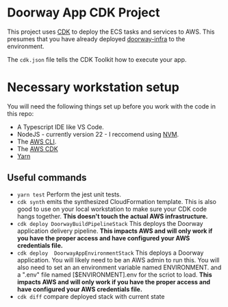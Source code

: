 # Doorway App CDK Project

This project uses [CDK](https://aws.amazon.com/cdk/) to deploy the ECS tasks and services to AWS. This presumes that you have already deployed [doorway-infra](https://github.com/metrotranscom/doorway-infra) to the environment.

The `cdk.json` file tells the CDK Toolkit how to execute your app.

# Necessary workstation setup

You will need the following things set up before you work with the code in this repo:

- A Typescript IDE like VS Code.
- NodeJS - currently version 22 - I reccomend using [NVM](https://github.com/nvm-sh/nvm).
- The [AWS CLI](https://aws.amazon.com/cli/).
- The [AWS CDK](https://docs.aws.amazon.com/cdk/v2/guide/getting-started.html)
- [Yarn](https://yarnpkg.com/)

## Useful commands

- `yarn test` Perform the jest unit tests.
- `cdk synth` emits the synthesized CloudFormation template. This is also good to use on your local
  workstation to make sure your CDK code hangs together. **This doesn't touch the actual AWS
  infrastructure.**
- `cdk deploy DoorwayBuildPipelineStack` This deploys the Doorway application delivery pipeline. **This impacts AWS and will only work if you have the proper access and have configured your AWS credentials file.**
- `cdk deploy  DoorwayAppEnvironmentStack` This deploys a Doorway application. You will likely need to be an AWS admin to run this. You will also need to set an an environment variable named ENVIRONMENT. and a ".env" file named [$ENVIRONMENT].env for the scriot to load. **This impacts AWS and will only work if you have the proper access and have configured your AWS credentials file.**
- `cdk diff` compare deployed stack with current state

